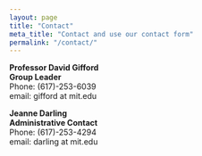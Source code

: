 ```yaml
---
layout: page
title: "Contact"
meta_title: "Contact and use our contact form"
permalink: "/contact/"
---
```


**Professor David Gifford  
Group Leader**  
Phone: (617)-253-6039  
email: gifford at mit.edu 

**Jeanne Darling  
Administrative Contact**  
Phone: (617)-253-4294  
email: darling at mit.edu


